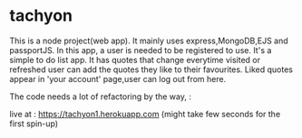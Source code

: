 # tachyon
This is a node project(web app).
It mainly uses express,MongoDB,EJS and passportJS.
In this app, a user is needed to be registered to use.
It's a simple to do list app.
It has quotes that change everytime visited or refreshed user can add the quotes they like to their favourites.
Liked quotes appear in 'your account' page,user can log out from here.

The code needs a lot of refactoring by the way, :

live at  :  https://tachyon1.herokuapp.com (might take few seconds for the first spin-up)



